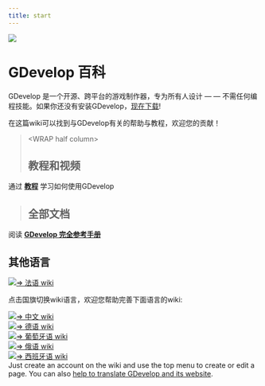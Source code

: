 ```yaml
---
title: start
---
```

![](/logocompleteeffecttranparent400x100.png)

# GDevelop 百科

GDevelop 是一个开源、跨平台的游戏制作器，专为所有人设计 — — 不需任何编程技能。如果你还没有安装GDevelop，[现在下载](http://www.compilgames.net)!

在这篇wiki可以找到与GDevelop有关的帮助与教程，欢迎您的贡献！

>  \<WRAP half column\>
> 
> ## 教程和视频
> 
通过 **[教程](/gdevelop/tutorials)** 学习如何使用GDevelop 

> 
> 
> ## 全部文档
> 
阅读 **[GDevelop 完全参考手册](/gdevelop/documentation)**    
  
  

## 其他语言

![](/fr.png)[⇒ 法语 wiki](/fr/start)

点击国旗切换wiki语言，欢迎您帮助完善下面语言的wiki:

![](/zh.gif)[⇒ 中文 wiki](/zh/start)  
![](/de.png)[⇒ 德语 wiki](/de/start)  
![](/pt.png)[⇒ 葡萄牙语 wiki](/pt/start)  
![](/ru.png)[⇒ 俄语 wiki](/ru/start)  
![](/es.png)[⇒ 西班牙语 wiki](/es/start)  
Just create an account on the wiki and use the top menu to create or edit a page. You can also [help to translate GDevelop and its website](http://crowdin.com/project/gdevelop).
